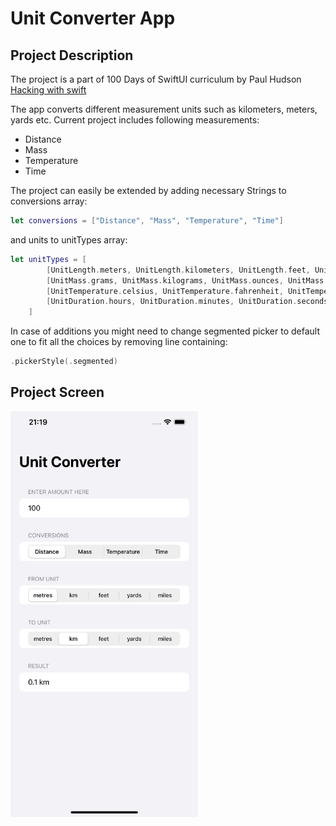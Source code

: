# Unit Converter App

## Project Description

The project is a part of 100 Days of SwiftUI curriculum by Paul Hudson [Hacking with swift](https://www.hackingwithswift.com)

The app converts different measurement units such as kilometers, meters, yards etc.
Current project includes following measurements:

- Distance
- Mass
- Temperature
- Time

The project can easily be extended by adding necessary Strings to conversions array:
```swift
let conversions = ["Distance", "Mass", "Temperature", "Time"]
```
and units to unitTypes array:
```swift
let unitTypes = [
        [UnitLength.meters, UnitLength.kilometers, UnitLength.feet, UnitLength.yards, UnitLength.miles],
        [UnitMass.grams, UnitMass.kilograms, UnitMass.ounces, UnitMass.pounds],
        [UnitTemperature.celsius, UnitTemperature.fahrenheit, UnitTemperature.kelvin],
        [UnitDuration.hours, UnitDuration.minutes, UnitDuration.seconds]
    ]
```
In case of additions you might need to change segmented picker to default one to fit all the choices by removing line containing:
```swift
.pickerStyle(.segmented)
```
## Project Screen

<img src="images/converter.png" width="300">
